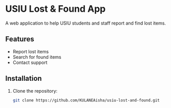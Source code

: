 # USIU Lost & Found App

A web application to help USIU students and staff report and find lost items.

## Features
- Report lost items
- Search for found items
- Contact support

## Installation
1. Clone the repository:
   ```bash
   git clone https://github.com/KULANEAisha/usiu-lost-and-found.git
